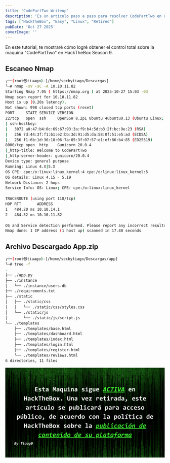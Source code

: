```yaml
---
title: 'CodePartTwo Writeup'
description: 'Es un artículo paso a paso para resolver CodePartTwo en Hackthebox retirada'
tags: ["HackTheBox", "Easy", "Linux", "Retired"]
pubDate: 'Oct 27 2025'
coverImage: ''
---
```


En este tutorial, te mostraré cómo logré obtener el control total sobre la maquina "CodePartTwo" en HackTheBox Season 9.

## Escaneo Nmap
```bash
┌──(root㉿tiaago)-[/home/secbytiago/Descargas]
└─# nmap -sV -sC -A 10.10.11.82
Starting Nmap 7.95 ( https://nmap.org ) at 2025-10-27 15:03 -03
Nmap scan report for 10.10.11.82
Host is up (0.20s latency).
Not shown: 998 closed tcp ports (reset)
PORT     STATE SERVICE VERSION
22/tcp   open  ssh     OpenSSH 8.2p1 Ubuntu 4ubuntu0.13 (Ubuntu Linux; protocol 2.0)
| ssh-hostkey: 
|   3072 a0:47:b4:0c:69:67:93:3a:f9:b4:5d:b3:2f:bc:9e:23 (RSA)
|   256 7d:44:3f:f1:b1:e2:bb:3d:91:d5:da:58:0f:51:e5:ad (ECDSA)
|_  256 f1:6b:1d:36:18:06:7a:05:3f:07:57:e1:ef:86:b4:85 (ED25519)
8000/tcp open  http    Gunicorn 20.0.4
|_http-title: Welcome to CodePartTwo
|_http-server-header: gunicorn/20.0.4
Device type: general purpose
Running: Linux 4.X|5.X
OS CPE: cpe:/o:linux:linux_kernel:4 cpe:/o:linux:linux_kernel:5
OS details: Linux 4.15 - 5.19
Network Distance: 2 hops
Service Info: OS: Linux; CPE: cpe:/o:linux:linux_kernel

TRACEROUTE (using port 110/tcp)
HOP RTT       ADDRESS
1   484.20 ms 10.10.14.1
2   484.32 ms 10.10.11.82

OS and Service detection performed. Please report any incorrect results at https://nmap.org/submit/ .
Nmap done: 1 IP address (1 host up) scanned in 17.80 seconds
```

## Archivo Descargado App.zip
```bash
┌──(root㉿tiaago)-[/home/secbytiago/Descargas/app]
└─# tree -f   
.
├── ./app.py
├── ./instance
│   └── ./instance/users.db
├── ./requirements.txt
├── ./static
│   ├── ./static/css
│   │   └── ./static/css/styles.css
│   └── ./static/js
│       └── ./static/js/script.js
└── ./templates
    ├── ./templates/base.html
    ├── ./templates/dashboard.html
    ├── ./templates/index.html
    ├── ./templates/login.html
    ├── ./templates/register.html
    └── ./templates/reviews.html
6 directories, 11 files
```

![WARNING placeholder](../WARNING.png)

<!-- ```bash
┌──(root㉿tiaago)-[/home/secbytiago/Descargas/app]
└─# tree -f   
.
├── ./app.py
├── ./instance
│   └── ./instance/users.db
├── ./requirements.txt
├── ./static
│   ├── ./static/css
│   │   └── ./static/css/styles.css
│   └── ./static/js
│       └── ./static/js/script.js
└── ./templates
    ├── ./templates/base.html
    ├── ./templates/dashboard.html
    ├── ./templates/index.html
    ├── ./templates/login.html
    ├── ./templates/register.html
    └── ./templates/reviews.html
6 directories, 11 files
``` -->

